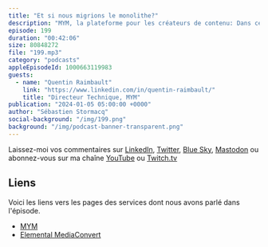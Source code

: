 ```yaml
---
title: "Et si nous migrions le monolithe?"
description: "MYM, la plateforme pour les créateurs de contenu: Dans cet épisode, nous parlons de la migration d'une architecture monolithique vers des microservices, dans le cloud AWS. Nous abordons également les patterns de communication synchrones et asynchrones. Découvrez comment MYM, une plateforme où les créateurs de contenus peuvent partager leurs contenus avec leurs fans, distribue 18 petabytes de contenu par an à 14 millions d'utilisateurs."
episode: 199
duration: "00:42:06"
size: 80848272
file: "199.mp3"
category: "podcasts"
appleEpisodeId: 1000663119983
guests:
  - name: "Quentin Raimbault"
    link: "https://www.linkedin.com/in/quentin-raimbault/"
    title: "Directeur Technique, MYM"
publication: "2024-01-05 05:00:00 +0000"
author: "Sébastien Stormacq"
social-background: "/img/199.png"
background: "/img/podcast-banner-transparent.png"
---
```


Laissez-moi vos commentaires sur [LinkedIn](https://www.linkedin.com/in/sebastienstormacq/), [Twitter](https://twitter.com/sebsto), [Blue Sky](https://bsky.app/profile/sebsto.bsky.social), [Mastodon](https://awscommunity.social/@sebsto) ou abonnez-vous sur ma chaîne [YouTube](https://www.youtube.com/sebsto) ou [Twitch.tv](https://www.twitch.tv/sebAWS)

## Liens

Voici les liens vers les pages des services dont nous avons parlé dans l'épisode.

- [MYM](https://mym.fans)
- [Elemental MediaConvert](https://aws.amazon.com/mediaconvert/)